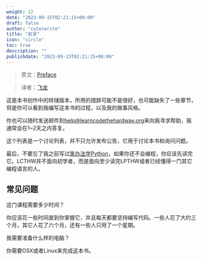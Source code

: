 ```yaml
---
weight: 12
date: "2023-09-15T02:21:15+00:00"
draft: false
author: "cuterwrite"
title: "前言"
icon: "circle"
toc: true
description: ""
publishdate: "2023-09-15T02:21:15+00:00"
---
```




> 原文：[Preface](http://c.learncodethehardway.org/book/preface.html)

> 译者：[飞龙](https://github.com/wizardforcel)

这是本书创作中的转储版本，所用的措辞可能不是很好，也可能缺失了一些章节，但是你可以看到我编写这本书的过程，以及我的做事风格。

你也可以随时发送邮件到[help@learncodethehardway.org](mailto:help@learncodethehardway.org)来向我寻求帮助，我通常会在1~2天之内答复。

这个列表是一个讨论列表，并不只允许发布公告，它用于讨论本书和询问问题。

最后，不要忘了我之前写过[笨办法学Python](http://learnpythonthehardway.org/)，如果你还不会编程，你应该先读完它。LCTHW并不面向初学者，而是面向至少读完LPTHW或者已经懂得一门其它编程语言的人。

## 常见问题

这门课程需要多少时间？

你应该花一些时间直到你掌握它，并且每天都要坚持编写代码。一些人花了大约三个月，其它人花了六个月，还有一些人只用了一个星期。

我需要准备什么样的电脑？

你需要OSX或者Linux来完成这本书。
